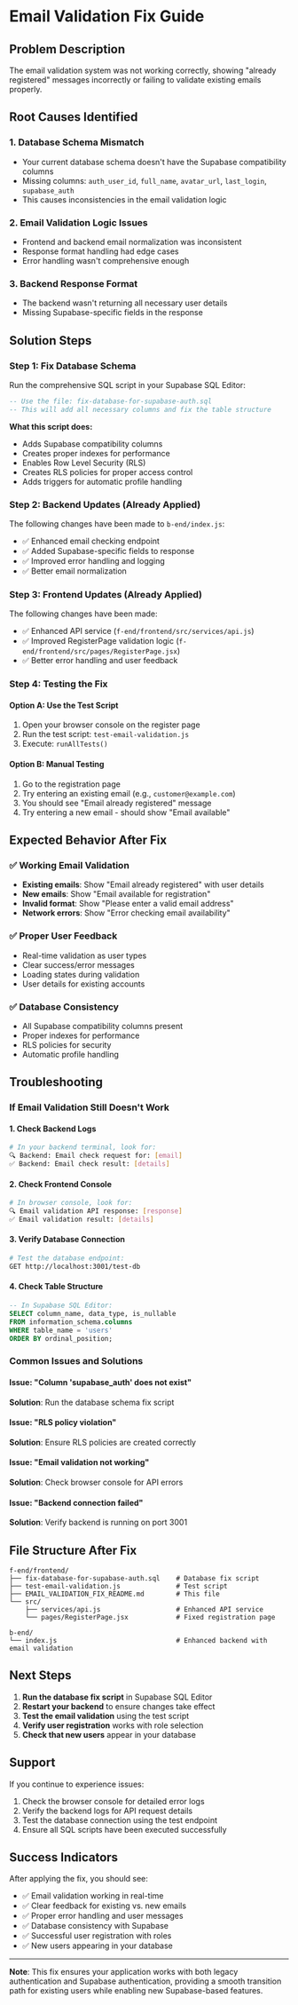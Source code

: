 # Email Validation Fix Guide

## Problem Description
The email validation system was not working correctly, showing "already registered" messages incorrectly or failing to validate existing emails properly.

## Root Causes Identified

### 1. Database Schema Mismatch
- Your current database schema doesn't have the Supabase compatibility columns
- Missing columns: `auth_user_id`, `full_name`, `avatar_url`, `last_login`, `supabase_auth`
- This causes inconsistencies in the email validation logic

### 2. Email Validation Logic Issues
- Frontend and backend email normalization was inconsistent
- Response format handling had edge cases
- Error handling wasn't comprehensive enough

### 3. Backend Response Format
- The backend wasn't returning all necessary user details
- Missing Supabase-specific fields in the response

## Solution Steps

### Step 1: Fix Database Schema
Run the comprehensive SQL script in your Supabase SQL Editor:

```sql
-- Use the file: fix-database-for-supabase-auth.sql
-- This will add all necessary columns and fix the table structure
```

**What this script does:**
- Adds Supabase compatibility columns
- Creates proper indexes for performance
- Enables Row Level Security (RLS)
- Creates RLS policies for proper access control
- Adds triggers for automatic profile handling

### Step 2: Backend Updates (Already Applied)
The following changes have been made to `b-end/index.js`:

- ✅ Enhanced email checking endpoint
- ✅ Added Supabase-specific fields to response
- ✅ Improved error handling and logging
- ✅ Better email normalization

### Step 3: Frontend Updates (Already Applied)
The following changes have been made:

- ✅ Enhanced API service (`f-end/frontend/src/services/api.js`)
- ✅ Improved RegisterPage validation logic (`f-end/frontend/src/pages/RegisterPage.jsx`)
- ✅ Better error handling and user feedback

### Step 4: Testing the Fix

#### Option A: Use the Test Script
1. Open your browser console on the register page
2. Run the test script: `test-email-validation.js`
3. Execute: `runAllTests()`

#### Option B: Manual Testing
1. Go to the registration page
2. Try entering an existing email (e.g., `customer@example.com`)
3. You should see "Email already registered" message
4. Try entering a new email - should show "Email available"

## Expected Behavior After Fix

### ✅ Working Email Validation
- **Existing emails**: Show "Email already registered" with user details
- **New emails**: Show "Email available for registration"
- **Invalid format**: Show "Please enter a valid email address"
- **Network errors**: Show "Error checking email availability"

### ✅ Proper User Feedback
- Real-time validation as user types
- Clear success/error messages
- Loading states during validation
- User details for existing accounts

### ✅ Database Consistency
- All Supabase compatibility columns present
- Proper indexes for performance
- RLS policies for security
- Automatic profile handling

## Troubleshooting

### If Email Validation Still Doesn't Work

#### 1. Check Backend Logs
```bash
# In your backend terminal, look for:
🔍 Backend: Email check request for: [email]
✅ Backend: Email check result: [details]
```

#### 2. Check Frontend Console
```bash
# In browser console, look for:
🔍 Email validation API response: [response]
✅ Email validation result: [details]
```

#### 3. Verify Database Connection
```bash
# Test the database endpoint:
GET http://localhost:3001/test-db
```

#### 4. Check Table Structure
```sql
-- In Supabase SQL Editor:
SELECT column_name, data_type, is_nullable
FROM information_schema.columns 
WHERE table_name = 'users' 
ORDER BY ordinal_position;
```

### Common Issues and Solutions

#### Issue: "Column 'supabase_auth' does not exist"
**Solution**: Run the database schema fix script

#### Issue: "RLS policy violation"
**Solution**: Ensure RLS policies are created correctly

#### Issue: "Email validation not working"
**Solution**: Check browser console for API errors

#### Issue: "Backend connection failed"
**Solution**: Verify backend is running on port 3001

## File Structure After Fix

```
f-end/frontend/
├── fix-database-for-supabase-auth.sql    # Database fix script
├── test-email-validation.js              # Test script
├── EMAIL_VALIDATION_FIX_README.md        # This file
└── src/
    ├── services/api.js                   # Enhanced API service
    └── pages/RegisterPage.jsx            # Fixed registration page

b-end/
└── index.js                              # Enhanced backend with email validation
```

## Next Steps

1. **Run the database fix script** in Supabase SQL Editor
2. **Restart your backend** to ensure changes take effect
3. **Test the email validation** using the test script
4. **Verify user registration** works with role selection
5. **Check that new users** appear in your database

## Support

If you continue to experience issues:

1. Check the browser console for detailed error logs
2. Verify the backend logs for API request details
3. Test the database connection using the test endpoint
4. Ensure all SQL scripts have been executed successfully

## Success Indicators

After applying the fix, you should see:

- ✅ Email validation working in real-time
- ✅ Clear feedback for existing vs. new emails
- ✅ Proper error handling and user messages
- ✅ Database consistency with Supabase
- ✅ Successful user registration with roles
- ✅ New users appearing in your database

---

**Note**: This fix ensures your application works with both legacy authentication and Supabase authentication, providing a smooth transition path for existing users while enabling new Supabase-based features.
